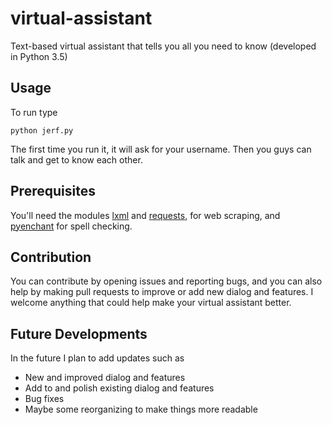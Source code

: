 # virtual-assistant
Text-based virtual assistant that tells you all you need to know (developed in Python 3.5)

## Usage
To run type

    python jerf.py

The first time you run it, it will ask for your username. Then you guys can talk and get to know each other.

## Prerequisites
You'll need the modules [lxml](http://lxml.de/installation.html) and [requests](http://docs.python-requests.org/en/master/user/install/), for web scraping, and [pyenchant](http://pythonhosted.org/pyenchant/tutorial.html#installing-pyenchant) for spell checking.

## Contribution
You can contribute by opening issues and reporting bugs, and you can also help by making pull requests to improve or add new dialog and features. I welcome anything that could help make your virtual assistant better.

## Future Developments
In the future I plan to add updates such as
 - New and improved dialog and features
 - Add to and polish existing dialog and features
 - Bug fixes
 - Maybe some reorganizing to make things more readable
